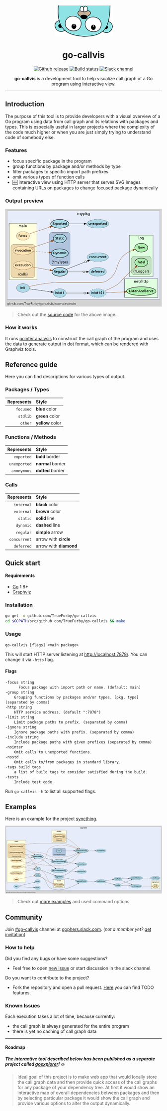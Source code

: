 <p align="center"><img src="images/gopher.png" alt="gopher"></p>

<h1 align="center">go-callvis</h1>

<p align="center">
  <a href="https://github.com/TrueFurby/go-callvis/releases"><img src="https://img.shields.io/github/release/truefurby/go-callvis.svg" alt="Github release"></a>
  <a href="https://travis-ci.org/TrueFurby/go-callvis"><img src="https://travis-ci.org/TrueFurby/go-callvis.svg?branch=master" alt="Build status"></a>
  <a href="https://gophers.slack.com/archives/go-callvis"><img src="https://img.shields.io/badge/gophers%20slack-%23go--callvis-ff69b4.svg" alt="Slack channel"></a>
</p>

<p align="center"><b>go-callvis</b> is a development tool to help visualize call graph of a Go program using interactive view.</p>

---

## Introduction

The purpose of this tool is to provide developers with a visual overview of a Go program using data from call graph 
and its relations with packages and types. This is especially useful in larger projects where the complexity of 
the code much higher or when you are just simply trying to understand code of somebody else.

### Features

- focus specific package in the program
- group functions by package and/or methods by type
- filter packages to specific import path prefixes
- omit various types of function calls
- :new: interactive view using HTTP server that serves SVG images 
  containing URLs on packages to change focused package dynamically

### Output preview

[![main](images/main.png)](https://raw.githubusercontent.com/TrueFurby/go-callvis/master/images/main.png)

> Check out the [source code](examples/main) for the above image.

### How it works

It runs [pointer analysis](https://godoc.org/golang.org/x/tools/go/pointer) to construct the call graph of the program and 
uses the data to generate output in [dot format](http://www.graphviz.org/content/dot-language), which can be rendered with Graphviz tools.

## Reference guide

Here you can find descriptions for various types of output.

### Packages / Types

Represents  | Style
----------: | :-------------
`focused`   | **blue** color
`stdlib`    | **green** color
`other`     | **yellow** color

### Functions / Methods

Represents   | Style
-----------: | :--------------
`exported`   | **bold** border
`unexported` | **normal** border
`anonymous`  | **dotted** border

### Calls

Represents   | Style
-----------: | :-------------
`internal`   | **black** color
`external`   | **brown** color
`static`     | **solid** line
`dynamic`    | **dashed** line
`regular`    | **simple** arrow
`concurrent` | arrow with **circle**
`deferred`   | arrow with **diamond**

## Quick start

#### Requirements

- [Go](https://golang.org/dl/) 1.8+
- [Graphviz](http://www.graphviz.org/download/)

### Installation

```sh
go get -u github.com/TrueFurby/go-callvis
cd $GOPATH/src/github.com/TrueFurby/go-callvis && make
```

### Usage

`go-callvis [flags] <main package>`

This will start HTTP server listening at [http://localhost:7878/](http://localhost:7878/). You can change it via `-http` flag. 

#### Flags

```
-focus string
      Focus package with import path or name. (default: main)
-group string
    Grouping functions by packages and/or types. [pkg, type] (separated by comma)
-http string
	HTTP service address. (default ":7878")
-limit string
    Limit package paths to prefix. (separated by comma)
-ignore string
    Ignore package paths with prefix. (separated by comma)
-include string
   	Include package paths with given prefixes (separated by comma)
-nointer
	Omit calls to unexported functions.
-nostd
	Omit calls to/from packages in standard library.
-tags build tags
	a list of build tags to consider satisfied during the build.
-tests
	Include test code.
```

Run `go-callvis -h` to list all supported flags.

## Examples

Here is an example for the project [syncthing](https://github.com/syncthing/syncthing).

[![syncthing example](images/syncthing.png)](https://raw.githubusercontent.com/TrueFurby/go-callvis/master/images/syncthing.png)

> Check out [more examples](examples) and used command options.

## Community

Join [#go-callvis](https://gophers.slack.com/archives/go-callvis) channel at [gophers.slack.com](http://gophers.slack.com). (*not a member yet?* [get invitation](https://gophersinvite.herokuapp.com))

### How to help

Did you find any bugs or have some suggestions?
- Feel free to open [new issue](https://github.com/TrueFurby/go-callvis/issues/new) or start discussion in the slack channel.

Do you want to contribute to the project?
- Fork the repository and open a pull request. [Here](https://github.com/TrueFurby/go-callvis/projects/1) you can find TODO features.

### Known Issues

Each execution takes a lot of time, because currently:
- the call graph is always generated for the entire program
- there is yet no caching of call graph data

---

#### Roadmap

##### The *interactive tool* described below has been published as a *separate project* called [goexplorer](https://github.com/TrueFurby/goexplorer)! :boom:

> Ideal goal of this project is to make web app that would locally store the call graph data and then provide quick access of the call graphs for any package of your dependency tree. At first it would show an interactive map of overall dependencies between packages and then by selecting particular package it would show the call graph and provide various options to alter the output dynamically.
